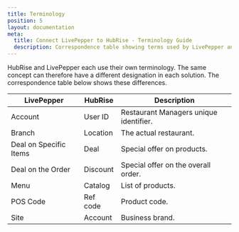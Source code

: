 ```yaml
---
title: Terminology
position: 5
layout: documentation
meta:
  title: Connect LivePepper to HubRise - Terminology Guide
  description: Correspondence table showing terms used by LivePepper and those used on HubRise for the same concept. Connect apps and synchronise your data.
---
```


HubRise and LivePepper each use their own terminology. The same concept can therefore have a different designation in each solution. The correspondence table below shows these differences.

| LivePepper             | HubRise  | Description                            |
| ---------------------- | -------- | -------------------------------------- |
| Account                | User ID  | Restaurant Managers unique identifier. |
| Branch                 | Location | The actual restaurant.                 |
| Deal on Specific Items | Deal     | Special offer on products.             |
| Deal on the Order      | Discount | Special offer on the overall order.    |
| Menu                   | Catalog  | List of products.                      |
| POS Code               | Ref code | Product code.                          |
| Site                   | Account  | Business brand.                        |
